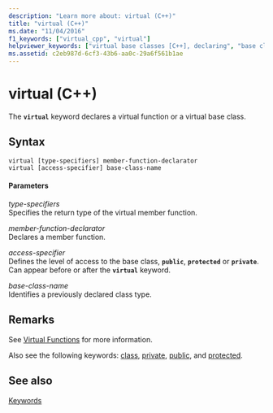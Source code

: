 ```yaml
---
description: "Learn more about: virtual (C++)"
title: "virtual (C++)"
ms.date: "11/04/2016"
f1_keywords: ["virtual_cpp", "virtual"]
helpviewer_keywords: ["virtual base classes [C++], declaring", "base classes [C++], virtual", "virtual functions [C++], declaring", "virtual keyword [C++]"]
ms.assetid: c2eb987d-6cf3-43b6-aa0c-29a6f561b1ae
---
```

# virtual (C++)

The **`virtual`** keyword declares a virtual function or a virtual base class.

## Syntax

```
virtual [type-specifiers] member-function-declarator
virtual [access-specifier] base-class-name
```

#### Parameters

*type-specifiers*<br/>
Specifies the return type of the virtual member function.

*member-function-declarator*<br/>
Declares a member function.

*access-specifier*<br/>
Defines the level of access to the base class, **`public`**, **`protected`** or **`private`**. Can appear before or after the **`virtual`** keyword.

*base-class-name*<br/>
Identifies a previously declared class type.

## Remarks

See [Virtual Functions](../cpp/virtual-functions.md) for more information.

Also see the following keywords: [class](../cpp/class-cpp.md), [private](../cpp/private-cpp.md), [public](../cpp/public-cpp.md), and [protected](../cpp/protected-cpp.md).

## See also

[Keywords](../cpp/keywords-cpp.md)

